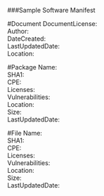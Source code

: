###Sample Software Manifest

#Document
  DocumentLicense: <br>
  Author: <br>
  DateCreated: <br>
  LastUpdatedDate: <br>
  Location:
  
#Package
  Name: <br>
  SHA1: <br>
  CPE: <br>
  Licenses: <br>
  Vulnerabilities: <br>
  Location: <br>
  Size: <br>
  LastUpdatedDate:
  
#File
  Name: <br>
  SHA1: <br>
  CPE: <br>
  Licenses: <br>
  Vulnerabilities: <br>
  Location: <br>
  Size: <br>
  LastUpdatedDate:
